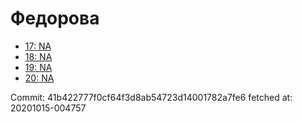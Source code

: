 # Федорова
- [17: NA](17.md)
- [18: NA](18.md)
- [19: NA](19.md)
- [20: NA](20.md)

Commit: 41b422777f0cf64f3d8ab54723d14001782a7fe6
 fetched at: 20201015-004757
